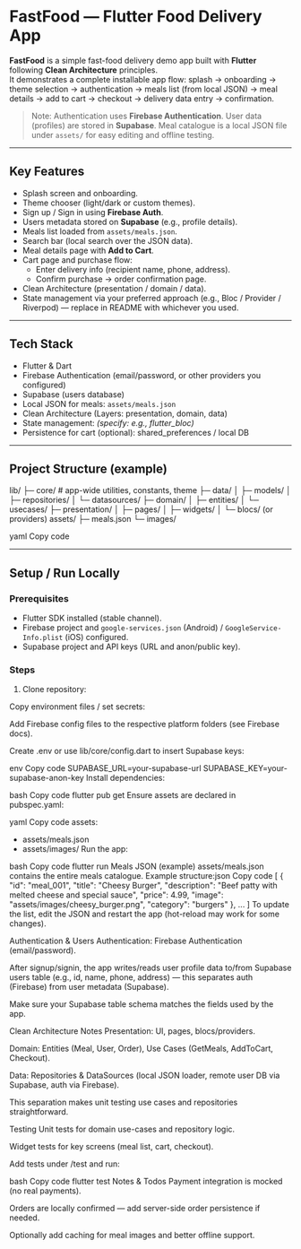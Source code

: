 # FastFood — Flutter Food Delivery App

**FastFood** is a simple fast-food delivery demo app built with **Flutter** following **Clean Architecture** principles.  
It demonstrates a complete installable app flow: splash → onboarding → theme selection → authentication → meals list (from local JSON) → meal details → add to cart → checkout → delivery data entry → confirmation.

> Note: Authentication uses **Firebase Authentication**. User data (profiles) are stored in **Supabase**. Meal catalogue is a local JSON file under `assets/` for easy editing and offline testing.

---

## Key Features

- Splash screen and onboarding.
- Theme chooser (light/dark or custom themes).
- Sign up / Sign in using **Firebase Auth**.
- Users metadata stored on **Supabase** (e.g., profile details).
- Meals list loaded from `assets/meals.json`.
- Search bar (local search over the JSON data).
- Meal details page with **Add to Cart**.
- Cart page and purchase flow:
  - Enter delivery info (recipient name, phone, address).
  - Confirm purchase → order confirmation page.
- Clean Architecture (presentation / domain / data).
- State management via your preferred approach (e.g., Bloc / Provider / Riverpod) — replace in README with whichever you used.

---

## Tech Stack

- Flutter & Dart  
- Firebase Authentication (email/password, or other providers you configured)  
- Supabase (users database)  
- Local JSON for meals: `assets/meals.json`  
- Clean Architecture (Layers: presentation, domain, data)  
- State management: *(specify: e.g., flutter_bloc)*  
- Persistence for cart (optional): shared_preferences / local DB

---

## Project Structure (example)

lib/
├─ core/ # app-wide utilities, constants, theme
├─ data/
│ ├─ models/
│ ├─ repositories/
│ └─ datasources/
├─ domain/
│ ├─ entities/
│ └─ usecases/
├─ presentation/
│ ├─ pages/
│ ├─ widgets/
│ └─ blocs/ (or providers)
assets/
├─ meals.json
└─ images/

yaml
Copy code

---

## Setup / Run Locally

### Prerequisites
- Flutter SDK installed (stable channel).  
- Firebase project and `google-services.json` (Android) / `GoogleService-Info.plist` (iOS) configured.  
- Supabase project and API keys (URL and anon/public key).

### Steps
1. Clone repository:

Copy environment files / set secrets:

Add Firebase config files to the respective platform folders (see Firebase docs).

Create .env or use lib/core/config.dart to insert Supabase keys:

env
Copy code
SUPABASE_URL=your-supabase-url
SUPABASE_KEY=your-supabase-anon-key
Install dependencies:

bash
Copy code
flutter pub get
Ensure assets are declared in pubspec.yaml:

yaml
Copy code
assets:
  - assets/meals.json
  - assets/images/
Run the app:

bash
Copy code
flutter run
Meals JSON (example)
assets/meals.json contains the entire meals catalogue. 
Example structure:json
Copy code
[
  {
    "id": "meal_001",
    "title": "Cheesy Burger",
    "description": "Beef patty with melted cheese and special sauce",
    "price": 4.99,
    "image": "assets/images/cheesy_burger.png",
    "category": "burgers"
  },
  ...
]
To update the list, edit the JSON and restart the app (hot-reload may work for some changes).

Authentication & Users
Authentication: Firebase Authentication (email/password).

After signup/signin, the app writes/reads user profile data to/from Supabase users table (e.g., id, name, phone, address) — this separates auth (Firebase) from user metadata (Supabase).

Make sure your Supabase table schema matches the fields used by the app.

Clean Architecture Notes
Presentation: UI, pages, blocs/providers.

Domain: Entities (Meal, User, Order), Use Cases (GetMeals, AddToCart, Checkout).

Data: Repositories & DataSources (local JSON loader, remote user DB via Supabase, auth via Firebase).

This separation makes unit testing use cases and repositories straightforward.

Testing
Unit tests for domain use-cases and repository logic.

Widget tests for key screens (meal list, cart, checkout).

Add tests under /test and run:

bash
Copy code
flutter test
Notes & Todos
Payment integration is mocked (no real payments).

Orders are locally confirmed — add server-side order persistence if needed.

Optionally add caching for meal images and better offline support.

